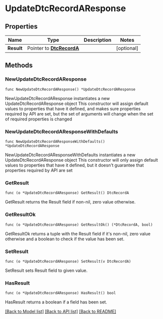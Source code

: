# UpdateDtcRecordAResponse

## Properties

Name | Type | Description | Notes
------------ | ------------- | ------------- | -------------
**Result** | Pointer to [**DtcRecordA**](DtcRecordA.md) |  | [optional] 

## Methods

### NewUpdateDtcRecordAResponse

`func NewUpdateDtcRecordAResponse() *UpdateDtcRecordAResponse`

NewUpdateDtcRecordAResponse instantiates a new UpdateDtcRecordAResponse object
This constructor will assign default values to properties that have it defined,
and makes sure properties required by API are set, but the set of arguments
will change when the set of required properties is changed

### NewUpdateDtcRecordAResponseWithDefaults

`func NewUpdateDtcRecordAResponseWithDefaults() *UpdateDtcRecordAResponse`

NewUpdateDtcRecordAResponseWithDefaults instantiates a new UpdateDtcRecordAResponse object
This constructor will only assign default values to properties that have it defined,
but it doesn't guarantee that properties required by API are set

### GetResult

`func (o *UpdateDtcRecordAResponse) GetResult() DtcRecordA`

GetResult returns the Result field if non-nil, zero value otherwise.

### GetResultOk

`func (o *UpdateDtcRecordAResponse) GetResultOk() (*DtcRecordA, bool)`

GetResultOk returns a tuple with the Result field if it's non-nil, zero value otherwise
and a boolean to check if the value has been set.

### SetResult

`func (o *UpdateDtcRecordAResponse) SetResult(v DtcRecordA)`

SetResult sets Result field to given value.

### HasResult

`func (o *UpdateDtcRecordAResponse) HasResult() bool`

HasResult returns a boolean if a field has been set.


[[Back to Model list]](../README.md#documentation-for-models) [[Back to API list]](../README.md#documentation-for-api-endpoints) [[Back to README]](../README.md)


